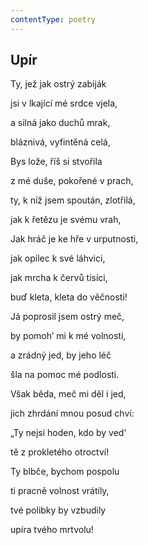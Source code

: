 ```yaml
---
contentType: poetry
---
```


<section>

## Upír

Ty, jež jak ostrý zabiják

jsi v lkající mé srdce vjela,

a silná jako duchů mrak,

bláznivá, vyfintěná celá,

</section>

<section>

Bys lože, říš si stvořila

z mé duše, pokořené v prach,

ty, k níž jsem spoután, zlotřilá,

jak k řetězu je svému vrah,

</section>

<section>

Jak hráč je ke hře v urputnosti,

jak opilec k své láhvici,

jak mrcha k červů tisíci,

buď kleta, kleta do věčnosti!

</section>

<section>

Já poprosil jsem ostrý meč,

by pomoh’ mi k mé volnosti,

a zrádný jed, by jeho léč

šla na pomoc mé podlosti.

</section>

<section>

Však běda, meč mi děl i jed,

jich zhrdání mnou posud chví:

„Ty nejsi hoden, kdo by ved’

tě z prokletého otroctví!

</section>

<section>

Ty blbče, bychom pospolu

ti pracně volnost vrátily,

tvé polibky by vzbudily

upíra tvého mrtvolu!

</section>
